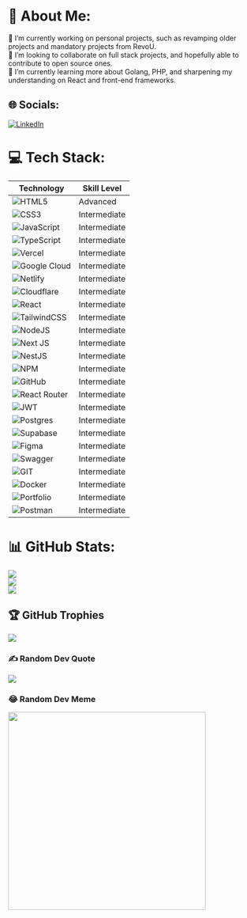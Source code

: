 # 💫 About Me:
🔭 I’m currently working on personal projects, such as revamping older projects and mandatory projects from RevoU.<br>👯 I’m looking to collaborate on full stack projects, and hopefully able to contribute to open source ones.<br>🌱 I’m currently learning more about Golang, PHP, and sharpening my understanding on React and front-end frameworks.


## 🌐 Socials:
[![LinkedIn](https://img.shields.io/badge/LinkedIn-%230077B5.svg?logo=linkedin&logoColor=white)](https://linkedin.com/in/mahdiharish12) 

# 💻 Tech Stack:
| Technology              | Skill Level    |
| ----------------------- | -------------- |
| ![HTML5](https://img.shields.io/badge/html5-%23E34F26.svg?style=for-the-badge&logo=html5&logoColor=white) | Advanced      |
| ![CSS3](https://img.shields.io/badge/css3-%231572B6.svg?style=for-the-badge&logo=css3&logoColor=white) | Intermediate |
| ![JavaScript](https://img.shields.io/badge/javascript-%23323330.svg?style=for-the-badge&logo=javascript&logoColor=%23F7DF1E) | Intermediate |
| ![TypeScript](https://img.shields.io/badge/typescript-%23007ACC.svg?style=for-the-badge&logo=typescript&logoColor=white) | Intermediate |
| ![Vercel](https://img.shields.io/badge/vercel-%23000000.svg?style=for-the-badge&logo=vercel&logoColor=white) | Intermediate |
| ![Google Cloud](https://img.shields.io/badge/Google%20Cloud-%234285F4.svg?style=for-the-badge&logo=google-cloud&logoColor=white) | Intermediate |
| ![Netlify](https://img.shields.io/badge/netlify-%23000000.svg?style=for-the-badge&logo=netlify&logoColor=#00C7B7) | Intermediate |
| ![Cloudflare](https://img.shields.io/badge/Cloudflare-F38020?style=for-the-badge&logo=Cloudflare&logoColor=white) | Intermediate |
| ![React](https://img.shields.io/badge/react-%2320232a.svg?style=for-the-badge&logo=react&logoColor=%2361DAFB) | Intermediate |
| ![TailwindCSS](https://img.shields.io/badge/tailwindcss-%2338B2AC.svg?style=for-the-badge&logo=tailwind-css&logoColor=white) | Intermediate |
| ![NodeJS](https://img.shields.io/badge/node.js-6DA55F?style=for-the-badge&logo=node.js&logoColor=white) | Intermediate |
| ![Next JS](https://img.shields.io/badge/Next-black?style=for-the-badge&logo=next.js&logoColor=white) | Intermediate |
| ![NestJS](https://img.shields.io/badge/nestjs-%23E0234E.svg?style=for-the-badge&logo=nestjs&logoColor=white) | Intermediate |
| ![NPM](https://img.shields.io/badge/NPM-%23000000.svg?style=for-the-badge&logo=npm&logoColor=white) | Intermediate |
| ![GitHub](https://img.shields.io/badge/GitHub-%23121011.svg?style=for-the-badge&logo=github&logoColor=white) | Intermediate |
| ![React Router](https://img.shields.io/badge/React_Router-CA4245?style=for-the-badge&logo=react-router&logoColor=white) | Intermediate |
| ![JWT](https://img.shields.io/badge/JWT-black?style=for-the-badge&logo=JSON%20web%20tokens) | Intermediate |
| ![Postgres](https://img.shields.io/badge/postgres-%23316192.svg?style=for-the-badge&logo=postgresql&logoColor=white) | Intermediate |
| ![Supabase](https://img.shields.io/badge/Supabase-3ECF8E?style=for-the-badge&logo=supabase&logoColor=white) | Intermediate |
| ![Figma](https://img.shields.io/badge/figma-%23F24E1E.svg?style=for-the-badge&logo=figma&logoColor=white) | Intermediate |
| ![Swagger](https://img.shields.io/badge/-Swagger-%23Clojure?style=for-the-badge&logo=swagger&logoColor=white) | Intermediate |
| ![GIT](https://img.shields.io/badge/Git-fc6d26?style=for-the-badge&logo=git&logoColor=white) | Intermediate |
| ![Docker](https://img.shields.io/badge/docker-%230db7ed.svg?style=for-the-badge&logo=docker&logoColor=white) | Intermediate |
| ![Portfolio](https://img.shields.io/badge/Portfolio-%23000000.svg?style=for-the-badge&logo=firefox&logoColor=#FF7139) | Intermediate |
| ![Postman](https://img.shields.io/badge/Postman-FF6C37?style=for-the-badge&logo=postman&logoColor=white) | Intermediate |

# 📊 GitHub Stats:
![](https://github-readme-stats.vercel.app/api?username=mahdiharish&theme=dark&hide_border=false&include_all_commits=true&count_private=false)<br/>
![](https://github-readme-streak-stats.herokuapp.com/?user=mahdiharish&theme=dark&hide_border=false)<br/>
![](https://github-readme-stats.vercel.app/api/top-langs/?username=mahdiharish&theme=dark&hide_border=false&include_all_commits=true&count_private=false&layout=compact)

## 🏆 GitHub Trophies
![](https://github-profile-trophy.vercel.app/?username=mahdiharish&theme=radical&no-frame=false&no-bg=true&margin-w=4)

### ✍️ Random Dev Quote
![](https://quotes-github-readme.vercel.app/api?type=horizontal&theme=radical)

### 😂 Random Dev Meme
<img src='https://randommeme-five.vercel.app/' style="height: 400px;"/>

<!-- Proudly created with GPRM ( https://gprm.itsvg.in ) -->

<!--
**mahdiharish/mahdiharish** is a ✨ _special_ ✨ repository because its `README.md` (this file) appears on your GitHub profile.

Here are some ideas to get you started:

- 🔭 I’m currently working on ...
- 🌱 I’m currently learning ...
- 👯 I’m looking to collaborate on ...
- 🤔 I’m looking for help with ...
- 💬 Ask me about ...
- 📫 How to reach me: ...
- 😄 Pronouns: ...
- ⚡ Fun fact: ...
-->
